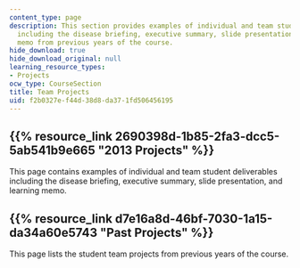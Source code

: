 ```yaml
---
content_type: page
description: This section provides examples of individual and team student deliverables
  including the disease briefing, executive summary, slide presentation, and learning
  memo from previous years of the course.
hide_download: true
hide_download_original: null
learning_resource_types:
- Projects
ocw_type: CourseSection
title: Team Projects
uid: f2b0327e-f44d-38d8-da37-1fd506456195
---
```


{{% resource_link 2690398d-1b85-2fa3-dcc5-5ab541b9e665 "2013 Projects" %}}
---------------------------------------------------------------------

This page contains examples of individual and team student deliverables including the disease briefing, executive summary, slide presentation, and learning memo.

{{% resource_link d7e16a8d-46bf-7030-1a15-da34a60e5743 "Past Projects" %}}
------------------------------------------------------------------

This page lists the student team projects from previous years of the course.